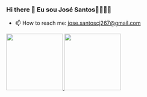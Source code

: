 ### Hi there 👋 Eu sou José Santos🐱‍👤🐱‍💻

- 📫 How to reach me: jose.santoscj267@gmail.com

 <div>
  <a href="https://github.com/sjunior267">
  <img height="150em" src="https://github-readme-stats.vercel.app/api?username=sjunior267&show_icons=true&theme=dracula&include_all_commits=true&count_private=true"/>
  <img height="150em" src="https://github-readme-stats.vercel.app/api/top-langs/?username=sjunior267&layout=compact&langs_count=7&theme=dracula"/>
</div>
